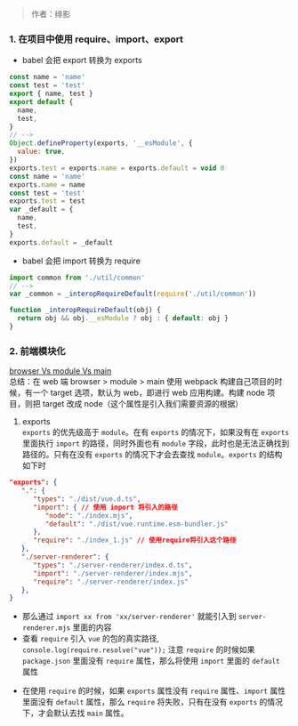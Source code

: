 > 作者：绯影

### 1. 在项目中使用 require、import、export

- babel 会把 export 转换为 exports

```javascript
const name = 'name'
const test = 'test'
export { name, test }
export default {
  name,
  test,
}
// -->
Object.defineProperty(exports, '__esModule', {
  value: true,
})
exports.test = exports.name = exports.default = void 0
const name = 'name'
exports.name = name
const test = 'test'
exports.test = test
var _default = {
  name,
  test,
}
exports.default = _default
```

- babel 会把 import 转换为 require

```javascript
import common from './util/common'
// -->
var _common = _interopRequireDefault(require('./util/common'))

function _interopRequireDefault(obj) {
  return obj && obj.__esModule ? obj : { default: obj }
}
```

### 2. 前端模块化

[browser Vs module Vs main](https://www.cnblogs.com/qianxiaox/p/14041717.html)  
 总结：在 web 端 browser > module > main
使用 webpack 构建自己项目的时候，有一个 target 选项，默认为 web，即进行 web 应用构建。构建 node 项目，则把 target 改成 node（这个属性是引入我们需要资源的根据）

1. exports  
   `exports` 的优先级高于 `module`。在有 `exports` 的情况下，如果没有在 `exports` 里面执行 `import` 的路径，同时外面也有 `module` 字段，此时也是无法正确找到路径的。只有在没有 `exports` 的情况下才会去查找 `module`。`exports` 的结构如下时

```json
"exports": {
   ".": {
      "types": "./dist/vue.d.ts",
      "import": { // 使用 import 将引入的路径
         "node": "./index.mjs",
         "default": "./dist/vue.runtime.esm-bundler.js"
      },
      "require": "./index_1.js" // 使用require将引入这个路径
   },
   "./server-renderer": {
      "types": "./server-renderer/index.d.ts",
      "import": "./server-renderer/index.mjs",
      "require": "./server-renderer/index.js"
   },
}
```

- 那么通过 `import xx from 'xx/server-renderer'` 就能引入到 `server-renderer.mjs` 里面的内容
- 查看 `require` 引入 `vue` 的包的真实路径, `console.log(require.resolve("vue"));` 注意 `require` 的时候如果 `package.json` 里面没有 `require` 属性，那么将使用 `import` 里面的 `default` 属性

* 在使用 `require` 的时候，如果 `exports` 属性没有 `require` 属性、`import` 属性里面没有 `default` 属性，那么 `require` 将失败，只有在没有 `exports` 的情况下，才会默认去找 `main` 属性。

